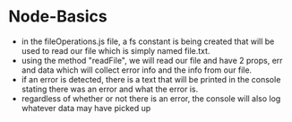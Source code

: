# Node-Basics
- in the fileOperations.js file, a fs constant is being created that will be used to read our file which is simply named file.txt.
- using the method "readFile", we will read our file and have 2 props, err and data which will collect error info and the info from our file.
- if an error is detected, there is a text that will be printed in the console stating there was an error and what the error is.
- regardless of whether or not there is an error, the console will also log whatever data may have picked up
